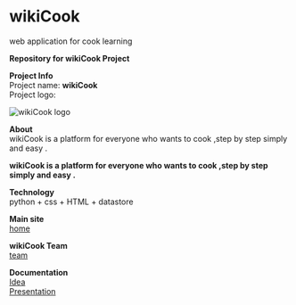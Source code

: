 # wikiCook
web application for cook learning 

<p><b>Repository for wikiCook Project</b></p>
<p>
<b>Project Info</b><br>
Project name: <b>wikiCook</b><br>
Project logo:<br>
</p>

![wikiCook logo](http://upng.co.il/uploads/4eb14c5367129ee22e74c863b7b7aaa3.png)

<p>
<b>About</b><br>
wikiCook is a platform for everyone who wants to cook ,step by step simply and easy .
</p>
</p>
<p>
<b>wikiCook is a platform for everyone who wants to cook ,step by step simply and easy . 
<p>
Technology</b><br>
python + css + HTML + datastore <br>
</p>

<b>Main site</b><br>
[home](https://github.com/tamarel/wikiCook/wiki)

<b>wikiCook Team</b><br>
[team](https://github.com/tamarel/wikiCook/wiki/TEAM)
<br>

<b>Documentation</b><br>
[Idea](https://www.dropbox.com/s/a2ntw43njvhx9te/SOW.docx?dl=0)<br>
[Presentation ](https://www.dropbox.com/s/46oob3z05ej6cdd/wikiCook.pptx?dl=0)



